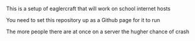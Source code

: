 This is a setup of eaglercraft that will work on school internet hosts

You need to set this repository up as a Github page for it to run

The more people there are at once on a server the hugher chance of crash
